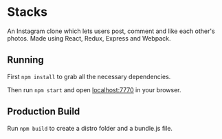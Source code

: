 # Stacks

An Instagram clone which lets users post, comment and like each other's photos. Made using React, Redux, Express and Webpack.

## Running

First `npm install` to grab all the necessary dependencies.

Then run `npm start` and open <localhost:7770> in your browser.

## Production Build

Run `npm build` to create a distro folder and a bundle.js file.
